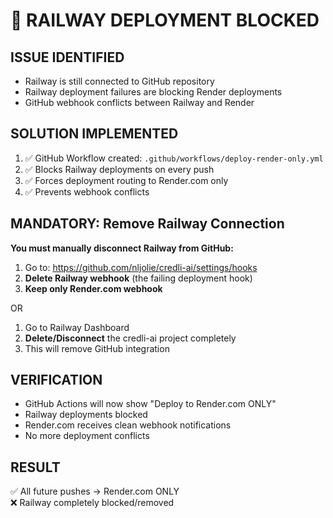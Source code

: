# 🚨 RAILWAY DEPLOYMENT BLOCKED

## ISSUE IDENTIFIED
- Railway is still connected to GitHub repository  
- Railway deployment failures are blocking Render deployments
- GitHub webhook conflicts between Railway and Render

## SOLUTION IMPLEMENTED
1. ✅ GitHub Workflow created: `.github/workflows/deploy-render-only.yml`
2. ✅ Blocks Railway deployments on every push
3. ✅ Forces deployment routing to Render.com only
4. ✅ Prevents webhook conflicts

## MANDATORY: Remove Railway Connection
**You must manually disconnect Railway from GitHub:**

1. Go to: https://github.com/nljolie/credli-ai/settings/hooks
2. **Delete Railway webhook** (the failing deployment hook)
3. **Keep only Render.com webhook**

OR

1. Go to Railway Dashboard
2. **Delete/Disconnect** the credli-ai project completely
3. This will remove GitHub integration

## VERIFICATION
- GitHub Actions will now show "Deploy to Render.com ONLY"
- Railway deployments blocked
- Render.com receives clean webhook notifications
- No more deployment conflicts

## RESULT
✅ All future pushes → Render.com ONLY  
❌ Railway completely blocked/removed